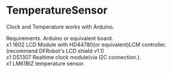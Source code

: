 # TemperatureSensor

Clock and Temperature works with Arduino.


Requirements.
Arduino or equivalent board.  
x1 1602 LCD Module with HD44780(or equivalent)LCM controller.(recommend DFRobot's LCD shield v1.1)  
x1 DS1307 Realtime clock module(via I2C connection.).  
x1 LM61BIZ temperature sensor.  
